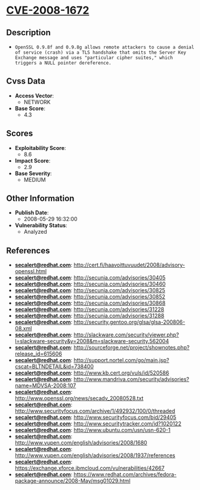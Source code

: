 
# [CVE-2008-1672](http://cert.fi/haavoittuvuudet/2008/advisory-openssl.html)

## Description

- `OpenSSL 0.9.8f and 0.9.8g allows remote attackers to cause a denial of service (crash) via a TLS handshake that omits the Server Key Exchange message and uses "particular cipher suites," which triggers a NULL pointer dereference.`

## Cvss Data

- **Access Vector**:
  - NETWORK
- **Base Score**:
  - 4.3

## Scores

- **Exploitability Score**:
  - 8.6
- **Impact Score**:
  - 2.9
- **Base Severity**:
  - MEDIUM

## Other Information

- **Publish Date**:
  - 2008-05-29 16:32:00
- **Vulnerability Status**:
  - Analyzed

## References

- **secalert@redhat.com**: http://cert.fi/haavoittuvuudet/2008/advisory-openssl.html
- **secalert@redhat.com**: http://secunia.com/advisories/30405
- **secalert@redhat.com**: http://secunia.com/advisories/30460
- **secalert@redhat.com**: http://secunia.com/advisories/30825
- **secalert@redhat.com**: http://secunia.com/advisories/30852
- **secalert@redhat.com**: http://secunia.com/advisories/30868
- **secalert@redhat.com**: http://secunia.com/advisories/31228
- **secalert@redhat.com**: http://secunia.com/advisories/31288
- **secalert@redhat.com**: http://security.gentoo.org/glsa/glsa-200806-08.xml
- **secalert@redhat.com**: http://slackware.com/security/viewer.php?l=slackware-security&y=2008&m=slackware-security.562004
- **secalert@redhat.com**: http://sourceforge.net/project/shownotes.php?release_id=615606
- **secalert@redhat.com**: http://support.nortel.com/go/main.jsp?cscat=BLTNDETAIL&id=738400
- **secalert@redhat.com**: http://www.kb.cert.org/vuls/id/520586
- **secalert@redhat.com**: http://www.mandriva.com/security/advisories?name=MDVSA-2008:107
- **secalert@redhat.com**: http://www.openssl.org/news/secadv_20080528.txt
- **secalert@redhat.com**: http://www.securityfocus.com/archive/1/492932/100/0/threaded
- **secalert@redhat.com**: http://www.securityfocus.com/bid/29405
- **secalert@redhat.com**: http://www.securitytracker.com/id?1020122
- **secalert@redhat.com**: http://www.ubuntu.com/usn/usn-620-1
- **secalert@redhat.com**: http://www.vupen.com/english/advisories/2008/1680
- **secalert@redhat.com**: http://www.vupen.com/english/advisories/2008/1937/references
- **secalert@redhat.com**: https://exchange.xforce.ibmcloud.com/vulnerabilities/42667
- **secalert@redhat.com**: https://www.redhat.com/archives/fedora-package-announce/2008-May/msg01029.html
